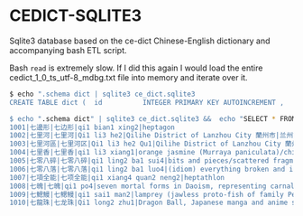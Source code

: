 CEDICT-SQLITE3
==============

Sqlite3 database based on the ce-dict Chinese-English dictionary and
accompanying bash ETL script.

Bash `read` is extremely slow. If I did this again I would load the entire
cedict_1_0_ts_utf-8_mdbg.txt file into memory and iterate over it.

```bash
$ echo ".schema dict | sqlite3 ce_dict.sqlite3
CREATE TABLE dict (  id          INTEGER PRIMARY KEY AUTOINCREMENT ,   simplified  VARCHAR(10),   traditional VARCHAR(10),   pinyin      VARCHAR(255),   definition  TEXT   );

$ echo ".schema dict" | sqlite3 ce_dict.sqlite3 &&  echo "SELECT * FROM dict LIMIT 10 OFFSET 1000" | sqlite3 ce_dict.sqlite3
1001|七邊形|七边形|qi1 bian1 xing2|heptagon
1002|七里河|七里河|Qi1 li3 he2|Qilihe District of Lanzhou City 蘭州市|兰州市[Lan2 zhou1 Shi4], Gansu
1003|七里河區|七里河区|Qi1 li3 he2 Qu1|Qilihe District of Lanzhou City 蘭州市|兰州市[Lan2 zhou1 Shi4], Gansu
1004|七里香|七里香|qi1 li3 xiang1|orange jasmine (Murraya paniculata)/chicken butt, popular Taiwan snack on a stick, made of marinated white cut chicken butt
1005|七零八碎|七零八碎|qi1 ling2 ba1 sui4|bits and pieces/scattered fragments
1006|七零八落|七零八落|qi1 ling2 ba1 luo4|(idiom) everything broken and in disorder
1007|七項全能|七项全能|qi1 xiang4 quan2 neng2|heptathlon
1008|七魄|七魄|qi1 po4|seven mortal forms in Daoism, representing carnal life and desires/contrasted with 三魂 three immortal souls
1009|七鰓鰻|七鳃鳗|qi1 sai1 man2|lamprey (jawless proto-fish of family Petromyzontidae)
1010|七龍珠|七龙珠|Qi1 long2 zhu1|Dragon Ball, Japanese manga and anime series
```
